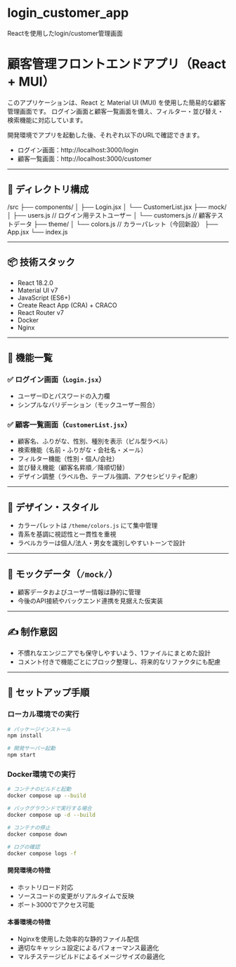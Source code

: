 # login_customer_app
Reactを使用したlogin/customer管理画面

# 顧客管理フロントエンドアプリ（React + MUI）

このアプリケーションは、React と Material UI (MUI) を使用した簡易的な顧客管理画面です。
ログイン画面と顧客一覧画面を備え、フィルター・並び替え・検索機能に対応しています。

開発環境でアプリを起動した後、それぞれ以下のURLで確認できます。
 - ログイン画面：http://localhost:3000/login
 - 顧客一覧画面：http://localhost:3000/customer

---
## 📁 ディレクトリ構成
/src
├── components/
│   ├── Login.jsx
│   └── CustomerList.jsx
├── mock/
│   ├── users.js        // ログイン用テストユーザー
│   └── customers.js    // 顧客テストデータ
├── theme/
│   └── colors.js       // カラーパレット（今回新設）
├── App.jsx
└── index.js

---
## 📦 技術スタック
- React 18.2.0
- Material UI v7
- JavaScript (ES6+)
- Create React App (CRA) + CRACO
- React Router v7
- Docker
- Nginx

---
## 🚀 機能一覧

### ✅ ログイン画面（`Login.jsx`）
- ユーザーIDとパスワードの入力欄
- シンプルなバリデーション（モックユーザー照合）

### ✅ 顧客一覧画面（`CustomerList.jsx`）
- 顧客名、ふりがな、性別、種別を表示（ピル型ラベル）
- 検索機能（名前・ふりがな・会社名・メール）
- フィルター機能（性別・個人/会社）
- 並び替え機能（顧客名昇順／降順切替）
- デザイン調整（ラベル色、テーブル強調、アクセシビリティ配慮）

---
## 🎨 デザイン・スタイル
- カラーパレットは `/theme/colors.js` にて集中管理
- 青系を基調に視認性と一貫性を重視
- ラベルカラーは個人/法人・男女を識別しやすいトーンで設計

---
## 🧪 モックデータ（`/mock/`）
- 顧客データおよびユーザー情報は静的に管理
- 今後のAPI接続やバックエンド連携を見据えた仮実装

---
## ✍️ 制作意図
- 不慣れなエンジニアでも保守しやすいよう、1ファイルにまとめた設計
- コメント付きで機能ごとにブロック整理し、将来的なリファクタにも配慮

---
## 📌 セットアップ手順

### ローカル環境での実行
```bash
# パッケージインストール
npm install

# 開発サーバー起動
npm start
```

### Docker環境での実行
```bash
# コンテナのビルドと起動
docker compose up --build

# バックグラウンドで実行する場合
docker compose up -d --build

# コンテナの停止
docker compose down

# ログの確認
docker compose logs -f
```

#### 開発環境の特徴
- ホットリロード対応
- ソースコードの変更がリアルタイムで反映
- ポート3000でアクセス可能

#### 本番環境の特徴
- Nginxを使用した効率的な静的ファイル配信
- 適切なキャッシュ設定によるパフォーマンス最適化
- マルチステージビルドによるイメージサイズの最適化